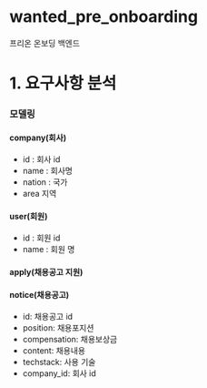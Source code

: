 # wanted_pre_onboarding
프리온 온보딩 백엔드

# 1. 요구사항 분석
### 모델링
#### company(회사)
- id : 회사 id
- name : 회사명 
- nation : 국가 
- area 지역

#### user(회원)
- id : 회원 id
- name : 회원 명

#### apply(채용공고 지원)

#### notice(채용공고)
- id: 채용공고 id
- position: 채용포지션
- compensation: 채용보상금
- content: 채용내용
- techstack: 사용 기술
- company_id: 회사 id